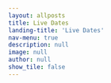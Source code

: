 ```yaml
---
layout: allposts
title: Live Dates
landing-title: 'Live Dates'
nav-menu: true
description: null
image: null
author: null
show_tile: false
---
```


